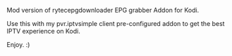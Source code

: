 Mod version of rytecepgdownloader EPG grabber Addon for Kodi.

Use this with my pvr.iptvsimple client pre-configured addon to get the best IPTV experience on Kodi.

Enjoy. :) 
